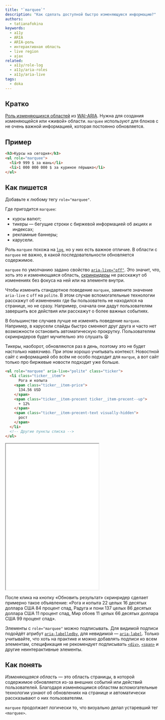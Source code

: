 ```yaml
---
title: "`marquee`"
description: "Как сделать доступной быстро изменяющуюся информацию?"
authors:
  - tatianafokina
keywords:
  - a11y
  - ARIA
  - ARIA-роль
  - интерактивная область
  - live region
  - ajax
related:
  - a11y/role-log
  - a11y/aria-roles
  - a11y/aria-live
tags:
  - doka
---
```


## Кратко

[Роль изменяющихся областей](/a11y/aria-roles/#roli-izmenyayushchihsya-oblastey) из [WAI-ARIA](/a11y/aria-intro/#specifikaciya). Нужна для создания изменяющейся или «живой» области. `marquee` используют для блоков с не очень важной информацией, которая постоянно обновляется.

## Пример

```html
<h3>Курсы на сегодня</h3>
<ul role="marquee">
  <li>9 999 $ за юань</li>
  <li>1 000 000 000 $ за куриное пёрышко</li>
</ul>
```

## Как пишется

Добавьте к любому тегу `role="marquee"`.

Где пригодится `marquee`:

- курсы валют;
- тикеры — бегущие строки с биржевой информацией об акциях и индексах;
- рекламные баннеры;
- карусели.

Роль `marquee` похожа на [`log`](/a11y/role-log/), но у них есть важное отличие. В области с `marquee` не важно, в какой последовательности обновляется содержимое.

`marquee` по умолчанию задано свойство [`aria-live="off"`](/a11y/aria-live/). Это значит, что, хоть это и изменяющаяся область, [скринридеры](/a11y/screenreaders/) не расскажут об изменениях без фокуса на ней или на элементе внутри.

Чтобы изменить стандартное поведение `marquee`, замените значение `aria-live` с `off` на `polite`. В этом случае вспомогательные технологии расскажут об изменениях где бы пользователь не находился на странице, но не сразу. Например, сначала они дадут пользователям завершить все действия или расскажут о более важных событиях.

В большинстве случаев лучше не изменять поведение `marquee`. Например, в карусели слайды быстро сменяют друг друга и часто нет возможности остановить автоматическую прокрутку. Пользователям скринридеров будет мучительно это слушать 😫

Тикеры, наоборот, обновляются раз в день, поэтому это не будет настолько навязчиво. При этом хорошо учитывать контекст. Новостной сайт с информацией обо всём не особо подходит для `marque`, а вот сайт только про биржевые новости подходит уже больше.

```html
<ul role="marquee" aria-live="polite" class="ticker">
  <li class="ticker__item">
      Рога и копыта
    <span class="ticker__item-price">
      134.56 USD
    </span>
    <span class="ticker__item-precent ticker__item-precent--up">
      + 12%
    </span>
    <span class="ticker__item-precent-text visually-hidden">
      рост
    </span>
  </li>
  <!-- Другие пункты списка -->
</ul>
```

<iframe title="Тикер с ролью marquee" src="demos/ticker/" height="470"></iframe>

После клика на кнопку «Обновить результат» скринридер сделает примерно такое объявление: «Рога и копыта 22 целых 16 десятых доллара США 84 процент спад, Радуга и пони 137 целых 86 десятых доллара США 11 процент спад, Мир обоев 11 целых 66 десятых доллара США 99 процент спад».

Элементы с `role="marquee"` можно подписывать. Для видимой подписи подойдёт атрибут [`aria-labelledby`](/a11y/aria-labelledby/), для невидимой — [`aria-label`](/a11y/aria-label/). Только учитывайте, что хоть на практике и можно добавлять подписи ко всем элементам, спецификация не рекомендует подписывать [`<div>`](/html/div/), [`<span>`](/html/span/) и другие неинтерактивные элементы.

## Как понять

_Изменяющаяся область_ — это область страницы, в которой содержимое обновляется из-за внешних событий или действий пользователей. Благодаря изменяющимся областям вспомогательные технологии узнают об обновлениях на странице и автоматически рассказывают о них пользователям.

`marquee` продолжает логически то, что визуально делал устаревший тег `<marquee>`.
